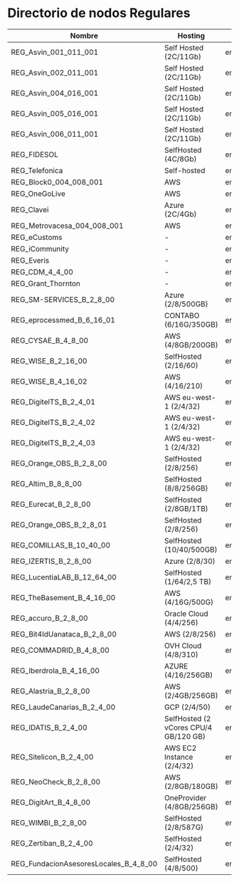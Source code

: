 # Directorio de nodos Regulares
| Nombre                      | Hosting                                   | Enode |
| ---                         | ---                                       | ---   |
| REG_Asvin_001_011_001       | Self Hosted (2C/11Gb)                     | enode://65b567362f59c87a838b2ad35ffddf682fe9c2a7189a31f280bde0182d43a0f7c6e5cdf60c7824b43d4f9a2e4ecb0df10377f3356f7ddf67b3027cbab3219075@35.234.123.138:30303  |
| REG_Asvin_002_011_001       | Self Hosted (2C/11Gb)                     | enode://bb21b4809bed352b257554256b46ad3b1e3a90b7babdaffab277002a876a642fb03f225096134a069c499b092ce6edb7206169541b8bdde1bfed6bb776b8334f@91.250.82.163:30303   |
| REG_Asvin_004_016_001       | Self Hosted (2C/11Gb)                     | enode://84bd835d57c68f6e3654e649337205b251b630bae933c3544fa59848e59747f25dfaafea6ef9671e7c2394a93b73a41d07ceb1a4e3439eac9a42d34bbd2b9f63@34.107.93.74:30303    |
| REG_Asvin_005_016_001       | Self Hosted (2C/11Gb)                     | enode://1e004b1fbd3252c248a6a24635941c23448e3fd347b87f373d6001feb0518dc0d5e129c6394f472ce70af5ff28b6f29b82cdfe6c96ae6c14cb4611e7d3701b8e@34.89.150.65:30303 	 |
| REG_Asvin_006_011_001       | Self Hosted (2C/11Gb)                     | enode://32773c3170d42e1d54650c31cbf8537a74966d39e4f749d8a3d7330b6333e9bf65aad47d55c912e98e503b5d88e7ab3731ce6f399fb4d4242810e08514e10496@212.15.209.189:30303  |
| REG_FIDESOL                 | SelfHosted (4C/8Gb)                       | enode://a7cac18bc5684c6f512b2cea22fcc65118565cc081c5056a391f5a48ad6f573b47eccc23dabea2f70721fbc14b4bde97edf5f0aecdebd6146f1290e6981c0b3d@80.34.8.215:30303     |
| REG_Telefonica              | Self-hosted                               | enode://10a2bf67089f38454301b9ba004ab78e660f7faf9811c66f98d536b851bee17cc5bd7aefd0438791e4875864d1b803b13b250c5589df21ad700a3929851a5245@81.46.210.187:30303  |
| REG_Block0_004_008_001      | AWS                                       | enode://2a2832441458c921a2ae27b3a001512f436254a6d743fc9e796e5acc44fa7583acec9ad061352b1305668c9357d35f53e1f1683ad974d36a3893e5e24551d6ff@3.66.175.69:30303     |
| REG_OneGoLive               | AWS                                       | enode://9a1db09bc5f28019f3ab9be6d034a7324ea88ed050cc090839e3a14e5469edaffd2a5fc5ee30ca6a7706ea52387da397ee61f082514e8ffe2d1c57a0711cbef6@54.170.111.19:30303   |
| REG_Clavei                  | Azure (2C/4Gb)                            | enode://70f2ba4804ce2e6b68232f9c277c2abb8a373274ef055eae6175885ba7866802c664ae589c35c1ad1da005cf18122ad02bacce55bcb1561f70699759381e9c1d@137.117.170.193:30303 |
| REG_Metrovacesa_004_008_001 | AWS                                       | enode://c3da107188faa7940ada9833819d12520b4dd94cff0ca418d89e62fc90546ca7502452c7a127f657deacded2e9a67b95d18fad7a342c217ad9d5aad38f574712@18.168.169.239:30303  |
| REG_eCustoms                | -                                         | enode://0eda29754e8dd32787c9693fced09da4437c4d2cf3b443bd8d68ae7723bc288e903b57ace3f8b900d7b761c1fbd82ff368815d1d7b43f0ecd53f3a3259ab60ea@34.79.79.148:30303    |
| REG_iCommunity              | -                                         | enode://4dd807ae01f1cff9f82cb454fe0c0deaa60ad5a8241d2031361ede6b141b42c95048b2a3ba2772d1f2404e9cf0f7a8cb128646c810fe7747ca3df73f75f8a47d@15.236.219.22:30303   |
| REG_Everis                  | -                                         | enode://07b701e7ff40d00c1bfd456e9338545f47f42a67e98719515961437443fca46f00cc8416f440b33f4161f64aaccef8737aedd19541190f94220802ef89be9d8a@13.37.237.115:30303   |
| REG_CDM_4_4_00              | -                                         | enode://f9bfd4f89f4969a3ad7fe7d7052e0135f2f80681af343ffc1a599a99c46a82b82536fa0e39c3e08eeae715f77dee88777eeae5b574ffd653c8fdfeb0f1238569@52.47.79.5:30303      |
| REG_Grant_Thornton          | -                                         | enode://f884e0a806880d73a236871be233f8e009d83f2b71503baf68f9402423228f8c1f70b5eddb74545cde0969413857004d78100e0a5e3d80ff0996fd10c2014e70@52.48.241.156:30303   |
| REG_SM-SERVICES_B_2_8_00 | Azure (2/8/500GB) | enode://4bcf993268701384107fb2a1d71d1d7c23385cd1410f90cbf114d37717f934a27dd0cf6dc6e484378689bd763006ce941d7e845bae6ab9290c376fbbea4c55ca@20.126.112.52:30303 |
| REG_eprocessmed_B_6_16_01 | CONTABO (6/16G/350GB) | enode://84f964868779da65d02597ee67e1436086a7350ff6e5a86adf31f453abfb6c07941feb284ffaf9b1059041b4e5e325b08a0835e39dea87c7c762f9250e2bf65d@75.119.152.191:30303 |
| REG_CYSAE_B_4_8_00 | AWS (4/8GB/200GB) | enode://c8258e828b16ce2127421b3d4c15b8b8777684f85e957f3d7256e1a06690f4858800021e17c8f04335384d419511d7f64dbc8828e5913d27a1c0dc3bc85236c2@54.216.118.18:30303 |
| REG_WISE_B_2_16_00 | SelfHosted (2/16/60) | enode://281c9b608e30dd886694b1246bf27964f678c9d963ac77ce9d2ac005d37ae02f780650575424fa657088b8a84fd29e7daa394d5079b610362c77819b736ef132@178.32.176.177:30303 |
| REG_WISE_B_4_16_02 | AWS (4/16/210) | enode://a390eefd3452772b953720380d02a92841b99990b6ca8ea646b41f072ee1c2e7b4a929f9a5f1252c6b48b61d88e1f54015d4b913f3c99647507b6c30f4dd7269@18.101.66.28:30303 |
| REG_DigitelTS_B_2_4_01 | AWS eu-west-1 (2/4/32) | enode://01516f2ab141d93e406e58348001c0a1e466ac0696a9c31c3a286e3ec4ad2e6ae3b8279080da21cb4318c1bef8dd6b8c95ad4d1846897c1345d6aefc101358b6@52.19.141.129:30303 |
| REG_DigitelTS_B_2_4_02 | AWS eu-west-1 (2/4/32) | enode://31c8f73a7967095da964f54b1c76e0b82c8cf75a556c1295b6e662b17abe05a8d945164e76f02ffbd5526360cb2a9d657ab5939c9e2cb58f6c559edfe6284cf7@63.33.103.195:30303 |
| REG_DigitelTS_B_2_4_03 | AWS eu-west-1 (2/4/32) | enode://c1052e62e36e187098e20c62e618883cb2656df2b59c2f09a9fc61d4db89856ae103ab78e9e3d6d6c969cabcba82ef723374ee26d87570b461f9d20702033765@63.34.97.73:30303 |
| REG_Orange_OBS_B_2_8_00 | SelfHosted (2/8/256) | enode://70bad3ca9af339821e3f32a163342b37868fc527bf4cca0f4e108dc76e09b5934485cff71f4378d0e4126e5c167e4af47917457cffdfd27655662e81acfe78ad@90.84.168.240:30303 |
| REG_Altim_B_8_8_00 | SelfHosted (8/8/256GB) | enode://a002b90a49a2f9b06720315bc12e3edec2c4e80b05bb31c3232823afcde355d884ff6732f93fcf68132cf77b5a8fd28ce82a627f37d81a66386a4e5705e5cee7@45.95.197.71:30303 |
| REG_Eurecat_B_2_8_00 | SelfHosted (2/8GB/1TB) | enode://0e70c7d5ec382822ec35e742fb3800e7b91da938683a646f93a54d0bb5f3cbfd1a7907e26666f43c210b26bfe0f219bc880476a1fee08c3a8aaf7ef4f78f3146@212.170.14.86:30303 |
| REG_Orange_OBS_B_2_8_01 | SelfHosted (2/8/256) | enode://3f5d4d94118b720b782ba322dfc25c9b5530cd75e138d37a9d44cda97d04763f99a334429422b493f7d88afba1adf767d0334b1923fa750b8e79b79016030d80@90.84.193.22:30303 |
| REG_COMILLAS_B_10_40_00 | SelfHosted (10/40/500GB) | enode://2f760d168872876a0cd000a8c0fe1f7ebbca0f51c89dd0d03535489f76c459cba37eb1425878ecf863150ece1ead2f2ed7d518f12b912959cc2af5a0e964a420@130.206.64.6:30303 |
| REG_IZERTIS_B_2_8_00 | Azure (2/8/30) | enode://b81cc844152a21deda2613ac185fc1b8eae99576ff9098ce525debe5a7e9005895ce7d46c65b63bc79b7030ad50db90407d5016ea2f39b36f86d3760db2d30c0@46.137.29.114:30303 |
| REG_LucentiaLAB_B_12_64_00 | SelfHosted (1/64/2,5 TB) | enode://f4f23cfa10e897f17bb02a41685e8e7bb2ccb1560e2694a633a1ab56e849a408ddbb62e396ac89873ef0c432565399fc584dacf4c75e412c95398dcc53d05642@83.56.10.69:30303 |
| REG_TheBasement_B_4_16_00 | AWS (4/16G/500G) | enode://63a118939d5de4941eefabe628fa7cf11f2a564e80db3a94d99053c34d9443544ac414216eab1968c8a917e2a6a6bbe63fe19dbd2c61dbcba95e47db5567784f@34.249.11.251:30303 |
| REG_accuro_B_2_8_00 | Oracle Cloud (4/4/256) | enode://5beac4e6c34f12b61b5f6c7b5c6fb407cfe857ed16b78cc75943c92a52d1a6b2c55df92acd0ff2ff0e8bd3a6ca4783e3782568846af18237ff831e2264b86ae7@143.47.49.0:30303 |
| REG_Bit4IdUanataca_B_2_8_00 | AWS (2/8/256) | enode://76fc36d6b629cacac4c5d92d949fa96ec11eec576e086797eafdacde255f91a15933d8998df9a6170d99e1b8cca38c24c3db529f1239c868a4603c2d1e0de2a8@52.208.201.169:30303 |
| REG_COMMADRID_B_4_8_00 | OVH Cloud (4/8/310) | enode://f53739a8726f77bc0dabb8809041e531db10affc376fff1e1040e14cf03189b305d518ee9fb1e1182d0429bdf561b5365fb7f927d866aa33c54e30152dcb1a58@51.195.216.215:30303 |
| REG_Iberdrola_B_4_16_00 | AZURE (4/16/256GB) | enode://f7bbd1f6c4de7c2b43c18049324b31d3ce11cbd4f158eb573328fcd2578e313ed0730863a76ba3cd044295e20ef7199775ae8b29901801f91a156a5ffed64e10@51.144.112.71:30303 |
| REG_Alastria_B_2_8_00 | AWS (2/4GB/256GB) | enode://3dbd2a8d98f425efa2ce62b37329599eac62f0b166cf75d8007f510b04280b36a36735b7f3fa3e1326834b5b55a057fee4b7f480b034309b621d8766fa4256d6@3.251.45.181:30303 |
| REG_LaudeCanarias_B_2_4_00 | GCP (2/4/50) | enode://359132918ac4ccd259b1ee2b55a7155b541498f49659e4dc399eb1d5ace7221f127f086a0a1cd01705dce98a8dcd3b2f7ca20c892665c25ebd44070f2987c54e@35.205.74.157:30303 |
| REG_IDATIS_B_2_4_00 | SelfHosted (2 vCores CPU/4 GB/120 GB) | enode://d2eec0b48a88f9bea2528c3a41043f1185b393dd761cdc5791d3316d321e53153487219cb20a13d9d736e9912602474c5c0a33b3142a76034b501c40c64f1d6c@212.227.37.78:30303 |
| REG_Sitelicon_B_2_4_00 | AWS EC2 Instance (2/4/32) | enode://7b8eb0eaddc3ab8722487d904da95d18d9e1a80a3b4ae534f49e122229e4b383b18838ead42395200d98fb4789e414bd1da1a67bceafbaeee3794145c97ac583@18.100.253.199:30303 |
| REG_NeoCheck_B_2_8_00 | AWS (2/8GB/180GB) | enode://02da55c920e7a2abf372e069813827b924ddaaed1d265ad74b22172e7f836662a368aadff50f387566770e4efd4ba79955ab7f09c4d2e91c6da5b822a9c376ab@34.252.12.139:30303 |
| REG_DigitArt_B_4_8_00 | OneProvider (4/8GB/256GB) | enode://805799ae6ec6b0f76d29a3f8f93e601e6ea1f78102f04c546ce443fd5933e4acd526f1767d571f8367df2145e04d82a9297c7027571fcf6c72f6f092a5ef2937@51.159.77.183:30303 |
| REG_WIMBI_B_2_8_00 | SelfHosted (2/8/587G) | enode://979646d2c86551d51015b31134a4f1b44c43b1b9f5cfce9da105d013858ca430fa6d3e12abc661daf74b2819d1195d390ffdef09050482c66b062afedba200a3@212.8.103.143:30303 |
| REG_Zertiban_B_2_4_00 | SelfHosted (2/4/32) | enode://2c4bd4a92f3059b3681e4323a465d7fc31b5119f1b413b9ad42e94608b18b9dd328f2a4581861d9af649678f0b954b56783300de0b183f8d9d9c55e8898712ae@35.205.106.151:30303 |
| REG_FundacionAsesoresLocales_B_4_8_00 | SelfHosted (4/8/500) | enode://b1983b5d4287b6aaa79dd706f49f73170453089a0e04a2ab374447eebc7f1a8fc267ef54fbff76d04d6d8daff2101fac9d25ade53335245014201f6b694061d9@195.77.33.226:30303 |
